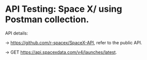 # API Testing: Space X/ using Postman collection.

API details:

-> https://github.com/r-spacex/SpaceX-API, refer to the public API.

-> GET https://api.spacexdata.com/v4/launches/latest.


